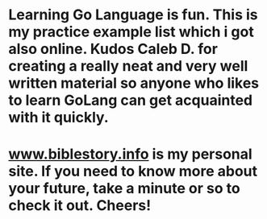 # Learning Go Language is fun. This is my practice example list which i got also online. Kudos Caleb D. for creating a really neat and very well written material so anyone who likes to learn GoLang can get acquainted with it quickly.
# www.biblestory.info is my personal site. If you need to know more about your future, take a minute or so to check it out. Cheers!
